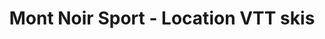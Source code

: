 ---
title: "Mont Noir Sport - Location VTT skis"
url: /chapelle-des-bois/mont-noir-sport-location-vtt-skis/
shop: Sport
---